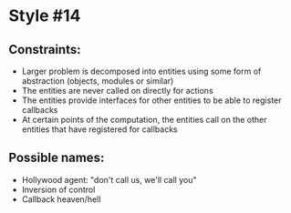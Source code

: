 # Style #14

## Constraints:

* Larger problem is decomposed into entities using some form of abstraction (objects, modules or similar)
* The entities are never called on directly for actions
* The entities provide interfaces for other entities to be able to register callbacks
* At certain points of the computation, the entities call on the other entities that have registered for callbacks

## Possible names:

* Hollywood agent: "don't call us, we'll call you"
* Inversion of control
* Callback heaven/hell
